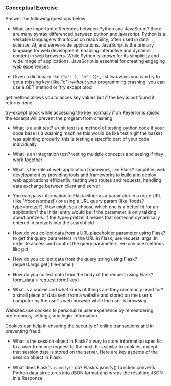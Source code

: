 ### Conceptual Exercise

Answer the following questions below:

- What are important differences between Python and JavaScript?
there are many syntax differenced between python and javascript. Python is a versatile language with a focus on readability, often used in data science, AI, and server-side applications. JavaScript is the primary language for web development, enabling interactive and dynamic content in web browsers. While Python is known for its simplicity and wide range of applications, JavaScript is essential for creating engaging web experiences.



- Given a dictionary like ``{"a": 1, "b": 2}``: , list two ways you
  can try to get a missing key (like "c") *without* your programming
  crashing.
you can use a GET method or 'try except blocl

get method allows you to acces key values but if the key is not found it returns none

try-except block while accessing the key normally if an Keyerror is raised the excerpt will prevent the program from crashing
- What is a unit test?
a unit test is a method of testing python code if your code base is a washing machine this would be like testin gif the basket was spinning properly. this is testing a specific part of your code individually
- What is an integration test?
testing multiple concepts and seeing if they work together

- What is the role of web application framework, like Flask?
simplifies web development by providing tools and frameworks to build and deploy web applications efficiently. testing web routes and requests, handling data exchange between client and server

- You can pass information to Flask either as a parameter in a route URL
  (like '/foods/pretzel') or using a URL query param (like
  'foods?type=pretzel'). How might you choose which one is a better fit
  for an application?
  the initial entry would be if the parameter is only talking about pretzels. if the type=pretzel it means that someone dynamically entered in pretzels into the searchfield 

- How do you collect data from a URL placeholder parameter using Flask?
 to get the query parameters in the URL in Flask, use request. args. In order to access and control the query parameters, we can use methods like get
- How do you collect data from the query string using Flask?
request.args.get('file-name')

- How do you collect data from the body of the request using Flask?
form_data = request.form['key]


- What is a cookie and what kinds of things are they commonly used for?
 a small piece of data sent from a website and stored on the user's computer by the user's web browser while the user is browsing. 

 Websites use cookies to personalize user experience by remembering preferences, settings, and login information. 

Cookies can help in ensuring the security of online transactions and in preventing fraud.

- What is the session object in Flask?
a way to store information specific to a user from one request to the next. It is similar to cookies, except that session data is stored on the server. Here are key aspects of the session object in Flask:

- What does Flask's `jsonify()` do?
Flask's jsonify() function converts Python data structures into JSON format and wraps the resulting JSON in a Response